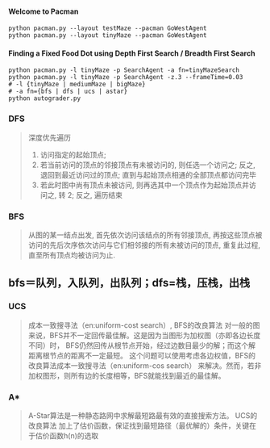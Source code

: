 #### Welcome to Pacman
```
python pacman.py --layout testMaze --pacman GoWestAgent
python pacman.py --layout tinyMaze --pacman GoWestAgent
```
#### Finding a Fixed Food Dot using Depth First Search / Breadth First Search
```
python pacman.py -l tinyMaze -p SearchAgent -a fn=tinyMazeSearch
python pacman.py -l tinyMaze -p SearchAgent -z.3 --frameTime=0.03
# -l {tinyMaze | mediumMaze | bigMaze}
# -a fn={bfs | dfs | ucs | astar}
python autograder.py
```
### DFS
> 深度优先遍历
> 1. 访问指定的起始顶点;
> 2. 若当前访问的顶点的邻接顶点有未被访问的, 则任选一个访问之; 反之, 退回到最近访问过的顶点; 直到与起始顶点相通的全部顶点都访问完毕
> 3. 若此时图中尚有顶点未被访问, 则再选其中一个顶点作为起始顶点并访问之, 转 2;  反之, 遍历结束

### BFS
> 从图的某一结点出发, 首先依次访问该结点的所有邻接顶点,  再按这些顶点被访问的先后次序依次访问与它们相邻接的所有未被访问的顶点, 重复此过程, 直至所有顶点均被访问为止.

## bfs＝队列，入队列，出队列；dfs=栈，压栈，出栈


### UCS
> 成本一致搜寻法（en:uniform-cost search）, BFS的改良算法
> 对一般的图来说，BFS并不一定回传最佳解。这是因为当图形为加权图（亦即各边长度不同）时，
> BFS仍然回传从根节点开始，经过边数目最少的解；而这个解距离根节点的距离不一定最短。
> 这个问题可以使用考虑各边权值，BFS的改良算法成本一致搜寻法（en:uniform-cos search）
> 来解决。然而，若非加权图形，则所有边的长度相等，BFS就能找到最近的最佳解。

### A*
> A-Star算法是一种静态路网中求解最短路最有效的直接搜索方法。
> UCS的改良算法 加上了估价函数，保证找到最短路径（最优解的）条件，关键在于估价函数h(n)的选取
